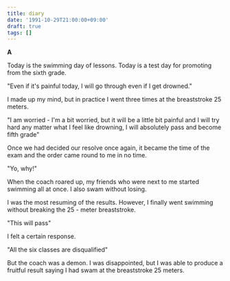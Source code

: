 ```yaml
---
title: diary
date: '1991-10-29T21:00:00+09:00'
draft: true
tags: []
---
```


**A**

Today is the swimming day of lessons. Today is a test day for promoting from the sixth grade.

"Even if it's painful today, I will go through even if I get drowned."

I made up my mind, but in practice I went three times at the breaststroke 25 meters.

"I am worried - I'm a bit worried, but it will be a little bit painful and I will try hard any matter what I feel like drowning, I will absolutely pass and become fifth grade"

Once we had decided our resolve once again, it became the time of the exam and the order came round to me in no time.

"Yo, why!"

When the coach roared up, my friends who were next to me started swimming all at once. I also swam without losing.

I was the most resuming of the results. However, I finally went swimming without breaking the 25 - meter breaststroke.

"This will pass"

I felt a certain response.

"All the six classes are disqualified"

But the coach was a demon. I was disappointed, but I was able to produce a fruitful result saying I had swam at the breaststroke 25 meters.
